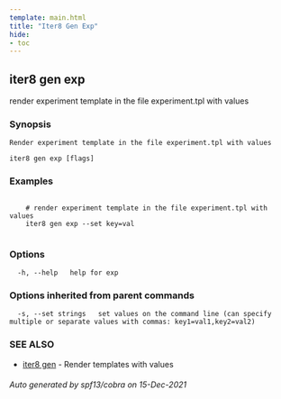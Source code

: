 ```yaml
---
template: main.html
title: "Iter8 Gen Exp"
hide:
- toc
---
```


## iter8 gen exp

render experiment template in the file experiment.tpl with values

### Synopsis


	Render experiment template in the file experiment.tpl with values

```
iter8 gen exp [flags]
```

### Examples

```

	# render experiment template in the file experiment.tpl with values
	iter8 gen exp --set key=val
	
```

### Options

```
  -h, --help   help for exp
```

### Options inherited from parent commands

```
  -s, --set strings   set values on the command line (can specify multiple or separate values with commas: key1=val1,key2=val2)
```

### SEE ALSO

* [iter8 gen](iter8_gen.md)	 - Render templates with values

###### Auto generated by spf13/cobra on 15-Dec-2021
